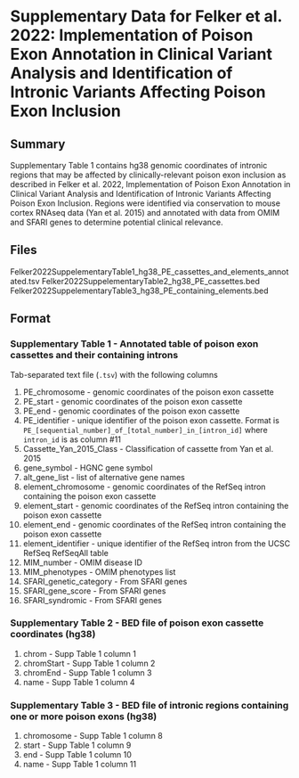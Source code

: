 # Supplementary Data for Felker et al. 2022: Implementation of Poison Exon Annotation in Clinical Variant Analysis and Identification of Intronic Variants Affecting Poison Exon Inclusion 
## Summary
Supplementary Table 1 contains hg38 genomic coordinates of intronic regions that may be affected by clinically-relevant poison exon inclusion as described in Felker et al. 2022, Implementation of Poison Exon Annotation in Clinical Variant Analysis and Identification of Intronic Variants Affecting Poison Exon Inclusion. Regions were identified via conservation to mouse cortex RNAseq data (Yan et al. 2015) and annotated with data from OMIM and SFARI genes to determine potential clinical relevance.
## Files
Felker2022SuppelementaryTable1_hg38_PE_cassettes_and_elements_annotated.tsv
Felker2022SuppelementaryTable2_hg38_PE_cassettes.bed
Felker2022SuppelementaryTable3_hg38_PE_containing_elements.bed
## Format
### Supplementary Table 1 - Annotated table of poison exon cassettes and their containing introns
Tab-separated text file (`.tsv`) with the following columns
1.	PE_chromosome - genomic coordinates of the poison exon cassette 
2.	PE_start - genomic coordinates of the poison exon cassette
3.	PE_end - genomic coordinates of the poison exon cassette
4.	PE_identifier - unique identifier of the poison exon cassette. Format is `PE_[sequential_number]_of_[total_number]_in_[intron_id]` where `intron_id` is as column #11 
5.	Cassette_Yan_2015_Class - Classification of cassette from Yan et al. 2015
6.	gene_symbol - HGNC gene symbol
7.	alt_gene_list - list of alternative gene names
8.	element_chromosome - genomic coordinates of the RefSeq intron containing the poison exon cassette
9.	element_start - genomic coordinates of the RefSeq intron containing the poison exon cassette
10.	element_end - genomic coordinates of the RefSeq intron containing the poison exon cassette
11.	element_identifier - unique identifier of the RefSeq intron from the UCSC RefSeq RefSeqAll table 
12.	MIM_number - OMIM disease ID
13.	MIM_phenotypes - OMIM phenotypes list
14.	SFARI_genetic_category - From SFARI genes 
15.	SFARI_gene_score - From SFARI genes
16.	SFARI_syndromic - From SFARI genes
### Supplementary Table 2 - BED file of poison exon cassette coordinates (hg38)
1. chrom - Supp Table 1 column 1
2. chromStart - Supp Table 1 column 2
3. chromEnd - Supp Table 1 column 3
4. name - Supp Table 1 column 4
### Supplementary Table 3 - BED file of intronic regions containing one or more poison exons (hg38)
1. chromosome - Supp Table 1 column 8
2. start - Supp Table 1 column 9
3. end - Supp Table 1 column 10
4. name - Supp Table 1 column 11
